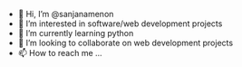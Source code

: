 - 👋 Hi, I’m @sanjanamenon
- 👀 I’m interested in software/web development projects
- 🌱 I’m currently learning python 
- 💞️ I’m looking to collaborate on web development projects
- 📫 How to reach me ...

<!---
sanjanamenon/sanjanamenon is a ✨ special ✨ repository because its `README.md` (this file) appears on your GitHub profile.
You can click the Preview link to take a look at your changes.
--->
